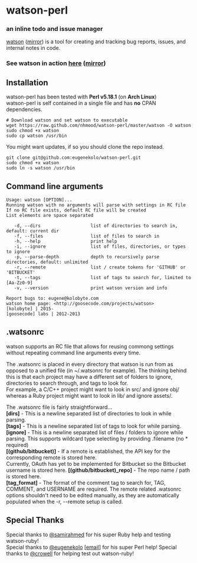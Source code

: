 # watson-perl  
### an inline todo and issue manager
[watson](http://goosecode.com/watson) ([mirror](http://nhmood.github.io/watson-perl)) is a tool for creating and tracking bug reports, issues, and internal notes in code.    

### See watson in action [here](http://goosecode.com/watson) ([mirror](http://nhmood.github.io/watson-perl))

## Installation
watson-perl has been tested with **Perl v5.18.1** (on **Arch Linux**)  
watson-perl is self contained in a single file and has **no** CPAN dependencies.  
```
# Download watson and set watson to executable
wget https://raw.github.com/nhmood/watson-perl/master/watson -O watson
sudo chmod +x watson 
sudo cp watson /usr/bin
```
You might want updates, if so you should clone the repo instead.
```
git clone git@github.com:eugenekolo/watson-perl.git
sudo chmod +x watson 
sudo ln -s watson /usr/bin
```

## Command line arguments
```
Usage: watson [OPTION]...
Running watson with no arguments will parse with settings in RC file
If no RC file exists, default RC file will be created
List elements are space separated

   -d, --dirs                   list of directories to search in, default: current dir
   -f, --files                  list of files to search in
   -h, --help                   print help
   -i, --ignore                 list of files, directories, or types to ignore
   -p, --parse-depth            depth to recursively parse directories, default: unlimited
   -r, --remote                 list / create tokens for 'GITHUB' or 'BITBUCKET'
   -t, --tags                   list of tags to search for, limited to [Aa-Zz0-9]
   -v, --version                print watson version and info

Report bugs to: eugene@kolobyte.com
watson home page: <http://goosecode.com/projects/watson>
[kolobyte] | 2015-
[goosecode] labs | 2012-2013
```

## .watsonrc
watson supports an RC file that allows for reusing commong settings without repeating command line arguments every time.  

The .watsonrc is placed in every directory that watson is run from as opposed to a unified file (in ~/.watsonrc for example). The thinking behind this is that each project may have a different set of folders to ignore, directories to search through, and tags to look for.  
For example, a C/C++ project might want to look in src/ and ignore obj/ whereas a Ruby project might want to look in lib/ and ignore assets/.  

The .watsonrc file is fairly straightforward...  
**[dirs]** - This is a newline separated list of directories to look in while parsing.  
**[tags]** - This is a newline separated list of tags to look for while parsing.  
**[ignore]** - This is a newline separated list of files / folders to ignore while parsing.
This supports wildcard type selecting by providing .filename (no * required)  
**[(github/bitbucket)]** - If a remote is established, the API key for the corresponding remote is stored here.  
Currently, OAuth has yet to be implemented for Bitbucket so the Bitbucket username is stored here.
**[(github/bitbucket)_repo]** - The repo name / path is stored here.  
**[tag_format]** - The format of the comment tag to search for, TAG, COMMENT, and USERNAME are required.
The remote related .watsonrc options shouldn't need to be edited manually, as they are automatically populated when the -r, --remote setup is called.

## Special Thanks
Special thanks to [@samirahmed](http://twitter.com/samirahmed) for his super Ruby help and testing watson-ruby!  
Special thanks to [@eugenekolo](http://twitter.com/eugenekolo) [[email](eugene@kolobyte.com)] for his super Perl help!
Special thanks to [@crowell](http://github.com/crowell) for helping test out watson-ruby!
